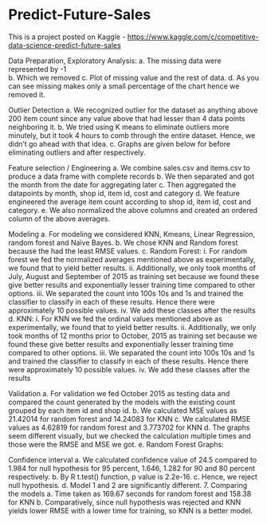 # Predict-Future-Sales

This is a project posted on Kaggle - https://www.kaggle.com/c/competitive-data-science-predict-future-sales

Data Preparation, Exploratory Analysis:
a.	The missing data were represented by -1  
b.	Which we removed
c.	Plot of missing value and the rest of data.
d.	As you can see missing makes only a small percentage of the chart hence we removed it.
  
Outlier Detection
a.	We recognized outlier for the dataset as anything above 200 item count since any value above that had lesser than 4 data points neighboring it. 
b.	We tried using K means to eliminate outliers more minutely, but it took 4 hours to comb through the entire dataset. Hence, we didn’t go ahead with that idea.
c.	Graphs are given below for before eliminating outliers and after respectively.

Feature selection / Engineering
a.	We combine sales.csv and items.csv to produce a data frame with complete records
b.	We then separated and got the month from the date for aggregating later
c.	Then aggregated the datapoints by month, shop id, item id, cost and category
d.	We feature engineered the average item count according to shop id, item id, cost and category.
e.	We also normalized the above columns and created an ordered column of the above averages.

Modeling
a.	For modeling we considered KNN, Kmeans, Linear Regression, random forest and Naïve Bayes.
b.	We chose KNN and Random forest because the had the least RMSE values.
c.	Random Forest:
i.	For random forest we fed the normalized averages mentioned above as experimentally, we found that to yield better results.
ii.	Additionally, we only took months of July, August and September of 2015 as training set because we found these give better results and exponentially lesser training time compared to other options.
iii.	We separated the count into 100s 10s and 1s and trained the classifier to classify in each of these results. Hence there were approximately 10 possible values.
iv.	We add these classes after the results
d.	KNN:
i.	For KNN we fed the ordinal values mentioned above as experimentally, we found that to yield better results.
ii.	Additionally, we only took months of 12 months prior to October, 2015 as training set because we found these give better results and exponentially lesser training time compared to other options.
iii.	We separated the count into 100s 10s and 1s and trained the classifier to classify in each of these results. Hence there were approximately 10 possible values.
iv.	We add these classes after the results

Validation
a.	For validation we fed October 2015 as testing data and compared the count generated by the models with the existing count grouped by each item id and shop id.
b.	We calculated MSE values as 21.42014 for random forest and 14.24083 for KNN
c.	We calculated RMSE values as 4.62819 for random forest and 3.773702 for KNN
d.	The graphs seem different visually, but we checked the calculation multiple times and those were the RMSE and MSE we got.
e.	Random Forest Graphs:
  
Confidence interval
a.	We calculated confidence value of 24.5 compared to 1.984 for null hypothesis for 95 percent, 1.646, 1.282 for 90 and 80 percent respectively.
b.	By R t.test() function, p value is 2.2e-16.
c.	Hence, we reject null hypothesis.
d.	Model 1 and 2 are significantly different. 
7.	Comparing the models
a.	Time taken as 169.67 seconds for random forest and 158.38 for KNN
b.	Comparatively, since null hypothesis was rejected and KNN yields lower RMSE with a lower time for training, so KNN is a better model.










	
